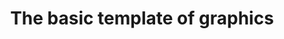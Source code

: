 ---
layout: project
title: The basic template of graphics
tagline: Conclusion
project: creating-viz
project_order: conclusion
---